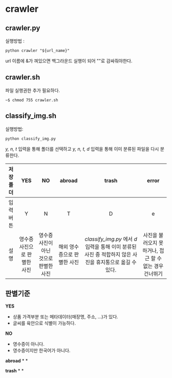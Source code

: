 # crawler
## crawler.py
실행방법 :

	python crawler "${url_name}"
url 이름에 &가 껴있으면 백그라운드 실행이 되어 ""로 감싸줘야한다.

## crawler.sh
파일 실행권한 추가 필요하다.

	~$ chmod 755 crawler.sh


## classify_img.sh
실행방법:

	python classify_img.py

_y, n, t_ 입력을 통해 폴더를 선택하고 _y, n, t, d_ 입력을 통해 이미 분류된 파일을 다시 분류한다.


|저장 폴더|YES|NO|abroad|trash|error|
|:---:|:---:|:---:|:---:|:---:|:---:|
|입력 버튼| Y | N | T | D |e|
|설명|영수증 사진으로 판별한 사진|영수증 사진이 아닌 것으로 판별한 사진|해외 영수증으로 판별한 사진|_classify_img.py_ 에서 _d_ 입력을 통해 이미 분류된 사진 중 적합하지 않은 사진을 휴지통으로 옮길 수 있다.|사진을 불러오지 못하거나, 접근 할 수 없는 경우 건너뛰기


## 판별기준
__YES__
* 상품 가격부분 또는 메타데이터(매장명, 주소, ...)가 있다.
* 글씨를 육안으로 식별이 가능하다.

__NO__
* 영수증이 아니다.
* 영수증이지만 한국어가 아니다.

__abroad__
*
*

__trash__
*
*
